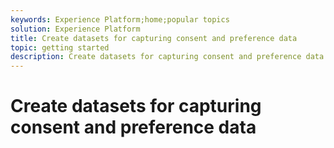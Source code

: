 ```yaml
---
keywords: Experience Platform;home;popular topics
solution: Experience Platform
title: Create datasets for capturing consent and preference data
topic: getting started
description: Create datasets for capturing consent and preference data
---
```


# Create datasets for capturing consent and preference data